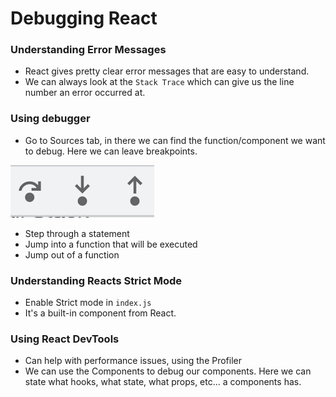 # Debugging React

### Understanding Error Messages

- React gives pretty clear error messages that are easy to understand.
- We can always look at the `Stack Trace` which can give us the line number an error occurred at.

### Using debugger

- Go to Sources tab, in there we can find the function/component we want to debug. Here we can leave breakpoints.


![debuging](debugging.png)
- Step through a statement
- Jump into a function that will be executed
- Jump out of a function


### Understanding Reacts Strict Mode

- Enable Strict mode in `index.js`
- It's a built-in component from React.

### Using React DevTools

- Can help with performance issues, using the Profiler
- We can use the Components to debug our components. Here we can state what hooks, what state, what props, etc... a components has.